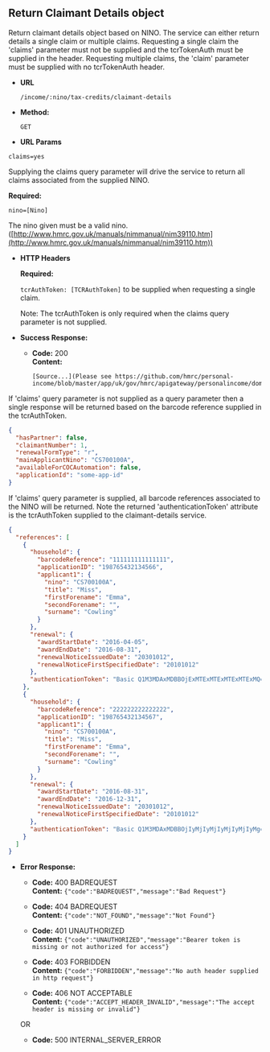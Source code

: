 Return Claimant Details object
----
  Return claimant details object based on NINO. The service can either return details a single claim or multiple claims.
  Requesting a single claim the 'claims' parameter must not be supplied and the tcrTokenAuth must be supplied in the header.
  Requesting multiple claims, the 'claim' parameter must be supplied with no tcrTokenAuth header.

* **URL**

  `/income/:nino/tax-credits/claimant-details`

* **Method:**
  
  `GET`

*  **URL Params**

  `claims=yes`

   Supplying the claims query parameter will drive the service to return all claims associated from the supplied NINO.


   **Required:**
 
   `nino=[Nino]`
   
   The nino given must be a valid nino. ([http://www.hmrc.gov.uk/manuals/nimmanual/nim39110.htm](http://www.hmrc.gov.uk/manuals/nimmanual/nim39110.htm))

*  **HTTP Headers**

   **Required:**
 
   `tcrAuthToken: [TCRAuthToken]` to be supplied when requesting a single claim.

   Note: The tcrAuthToken is only required when the claims query parameter is not supplied.

* **Success Response:**

  * **Code:** 200 <br />
    **Content:**

        [Source...](Please see https://github.com/hmrc/personal-income/blob/master/app/uk/gov/hmrc/apigateway/personalincome/domain/Renewals.scala#L55)

If 'claims' query parameter is not supplied as a query parameter then a single response will be returned based on the barcode reference supplied in the tcrAuthToken.

```json
{
  "hasPartner": false,
  "claimantNumber": 1,
  "renewalFormType": "r",
  "mainApplicantNino": "CS700100A",
  "availableForCOCAutomation": false,
  "applicationId": "some-app-id"
}
```

If 'claims' query parameter is supplied, all barcode references associated to the NINO will be returned.
Note the returned 'authenticationToken' attribute is the tcrAuthToken supplied to the claimant-details service.

```json
{
  "references": [
    {
      "household": {
        "barcodeReference": "111111111111111",
        "applicationID": "198765432134566",
        "applicant1": {
          "nino": "CS700100A",
          "title": "Miss",
          "firstForename": "Emma",
          "secondForename": "",
          "surname": "Cowling"
        }
      },
      "renewal": {
        "awardStartDate": "2016-04-05",
        "awardEndDate": "2016-08-31",
        "renewalNoticeIssuedDate": "20301012",
        "renewalNoticeFirstSpecifiedDate": "20101012"
      },
      "authenticationToken": "Basic Q1M3MDAxMDBBOjExMTExMTExMTExMTExMQ=="
    },
    {
      "household": {
        "barcodeReference": "222222222222222",
        "applicationID": "198765432134567",
        "applicant1": {
          "nino": "CS700100A",
          "title": "Miss",
          "firstForename": "Emma",
          "secondForename": "",
          "surname": "Cowling"
        }
      },
      "renewal": {
        "awardStartDate": "2016-08-31",
        "awardEndDate": "2016-12-31",
        "renewalNoticeIssuedDate": "20301012",
        "renewalNoticeFirstSpecifiedDate": "20101012"
      },
      "authenticationToken": "Basic Q1M3MDAxMDBBOjIyMjIyMjIyMjIyMjIyMg=="
    }
  ]
}
```


* **Error Response:**

  * **Code:** 400 BADREQUEST <br />
    **Content:** `{"code":"BADREQUEST","message":"Bad Request"}`

  * **Code:** 404 BADREQUEST <br />
    **Content:** `{"code":"NOT_FOUND","message":"Not Found"}`

  * **Code:** 401 UNAUTHORIZED <br />
    **Content:** `{"code":"UNAUTHORIZED","message":"Bearer token is missing or not authorized for access"}`

  * **Code:** 403 FORBIDDEN <br />
    **Content:** `{"code":"FORBIDDEN","message":"No auth header supplied in http request"}`

  * **Code:** 406 NOT ACCEPTABLE <br />
    **Content:** `{"code":"ACCEPT_HEADER_INVALID","message":"The accept header is missing or invalid"}`

  OR

  * **Code:** 500 INTERNAL_SERVER_ERROR <br />


